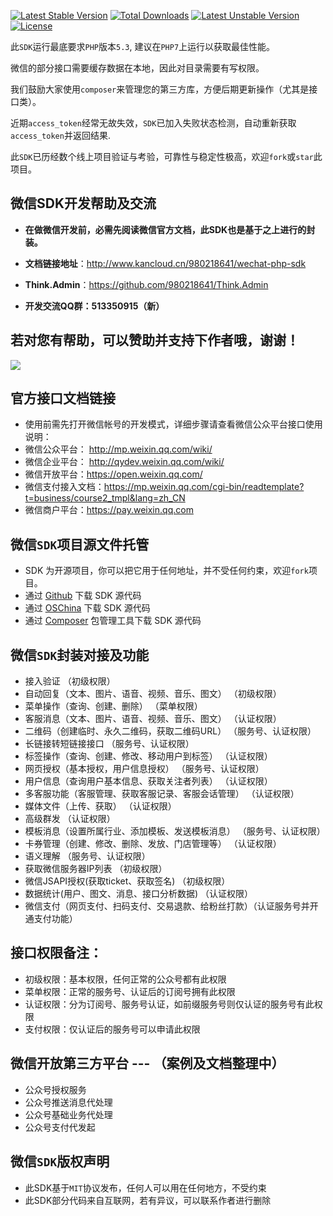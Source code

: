 [![Latest Stable Version](https://poser.pugx.org/980218641/wechat-php-sdk/v/stable)](https://packagist.org/packages/980218641/wechat-php-sdk)
[![Total Downloads](https://poser.pugx.org/980218641/wechat-php-sdk/downloads)](https://packagist.org/packages/980218641/wechat-php-sdk)
[![Latest Unstable Version](https://poser.pugx.org/980218641/wechat-php-sdk/v/unstable)](https://packagist.org/packages/980218641/wechat-php-sdk)
[![License](https://poser.pugx.org/980218641/wechat-php-sdk/license)](https://packagist.org/packages/980218641/wechat-php-sdk)

此`SDK`运行最底要求`PHP`版本`5.3`, 建议在`PHP7`上运行以获取最佳性能。

微信的部分接口需要缓存数据在本地，因此对目录需要有写权限。

我们鼓励大家使用`composer`来管理您的第三方库，方便后期更新操作（尤其是接口类）。

近期`access_token`经常无故失效，`SDK`已加入失败状态检测，自动重新获取`access_token`并返回结果.

此`SDK`已历经数个线上项目验证与考验，可靠性与稳定性极高，欢迎`fork`或`star`此项目。


**微信SDK开发帮助及交流**
--
* **在做微信开发前，必需先阅读微信官方文档，此SDK也是基于之上进行的封装。**

* **文档链接地址**：http://www.kancloud.cn/980218641/wechat-php-sdk

* **Think.Admin**：https://github.com/980218641/Think.Admin

* **开发交流QQ群：513350915（新）**

**若对您有帮助，可以赞助并支持下作者哦，谢谢！**
--
![](https://git.kancloud.cn/repos/980218641/wechat-php-sdk/raw/master/image/%E8%B5%9E%E5%8A%A9.png?access-token=49255b63935edafaf42aec9376136528&v1)


**官方接口文档链接**
--
* 使用前需先打开微信帐号的开发模式，详细步骤请查看微信公众平台接口使用说明：  
* 微信公众平台： http://mp.weixin.qq.com/wiki/
* 微信企业平台： http://qydev.weixin.qq.com/wiki/
* 微信开放平台：https://open.weixin.qq.com/
* 微信支付接入文档：https://mp.weixin.qq.com/cgi-bin/readtemplate?t=business/course2_tmpl&lang=zh_CN
* 微信商户平台：https://pay.weixin.qq.com

**微信`SDK`项目源文件托管**
--
* SDK 为开源项目，你可以把它用于任何地址，并不受任何约束，欢迎`fork`项目。
* 通过 [Github](https://github.com/980218641/wechat-php-sdk) 下载 SDK 源代码
* 通过 [OSChina](http://git.oschina.net/980218641/wechat-php-sdk) 下载 SDK 源代码
* 通过 [Composer](https://getcomposer.org) 包管理工具下载 SDK 源代码

**微信`SDK`封装对接及功能**
--
* 接入验证 （初级权限）
* 自动回复（文本、图片、语音、视频、音乐、图文） （初级权限）
* 菜单操作（查询、创建、删除） （菜单权限）
* 客服消息（文本、图片、语音、视频、音乐、图文） （认证权限）
* 二维码（创建临时、永久二维码，获取二维码URL） （服务号、认证权限）
* 长链接转短链接接口 （服务号、认证权限）
* 标签操作（查询、创建、修改、移动用户到标签） （认证权限）
* 网页授权（基本授权，用户信息授权） （服务号、认证权限）
* 用户信息（查询用户基本信息、获取关注者列表） （认证权限）
* 多客服功能（客服管理、获取客服记录、客服会话管理） （认证权限）
* 媒体文件（上传、获取） （认证权限）
* 高级群发 （认证权限）
* 模板消息（设置所属行业、添加模板、发送模板消息） （服务号、认证权限）
* 卡券管理（创建、修改、删除、发放、门店管理等） （认证权限）
* 语义理解 （服务号、认证权限）
* 获取微信服务器IP列表 （初级权限）
* 微信JSAPI授权(获取ticket、获取签名) （初级权限）
* 数据统计(用户、图文、消息、接口分析数据) （认证权限）
* 微信支付（网页支付、扫码支付、交易退款、给粉丝打款）（认证服务号并开通支付功能）

**接口权限备注：**
--
* 初级权限：基本权限，任何正常的公众号都有此权限
* 菜单权限：正常的服务号、认证后的订阅号拥有此权限
* 认证权限：分为订阅号、服务号认证，如前缀服务号则仅认证的服务号有此权限
* 支付权限：仅认证后的服务号可以申请此权限

**微信开放第三方平台** ---  （案例及文档整理中）
--
* 公众号授权服务
* 公众号推送消息代处理
* 公众号基础业务代处理
* 公众号支付代发起

**微信`SDK`版权声明**
--
* 此SDK基于`MIT`协议发布，任何人可以用在任何地方，不受约束
* 此SDK部分代码来自互联网，若有异议，可以联系作者进行删除


